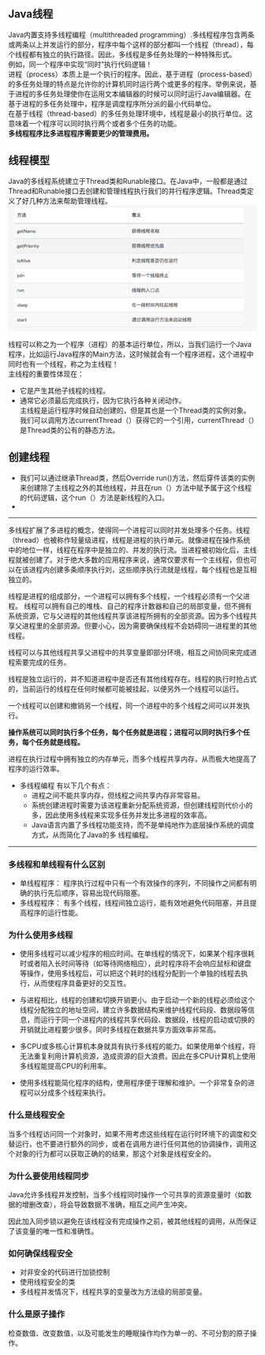 ## Java线程 
Java内置支持多线程编程（multithreaded programming）.多线程程序包含两条或两条以上并发运行的部分，程序中每个这样的部分都叫一个线程（thread），每个线程都有独立的执行路径。因此，多线程是多任务处理的一种特殊形式。  
例如，同一个程序中实现“同时”执行代码逻辑！  
进程（process）本质上是一个执行的程序。因此，基于进程（process-based）的多任务处理的特点是允许你的计算机同时运行两个或更多的程序。举例来说，基于进程的多任务处理使你在运用文本编辑器的时候可以同时运行Java编辑器。在基于进程的多任务处理中，程序是调度程序所分派的最小代码单位。  
在基于线程（thread-based）的多任务处理环境中，线程是最小的执行单位。这意味着一个程序可以同时执行两个或者多个任务的功能。  
**多线程程序比多进程程序需要更少的管理费用。**  

## 线程模型  
Java的多线程系统建立于Thread类和Runable接口。在Java中，一般都是通过Thread和Runable接口去创建和管理线程执行我们的并行程序逻辑。Thread类定义了好几种方法来帮助管理线程。  
![](https://github.com/zzxx9426/S_01/blob/master/myPicture/JAVA/Thread%E7%B1%BB%E6%96%B9%E6%B3%95.png?raw=true)  


线程可以称之为一个程序（进程）的基本运行单位，所以，当我们运行一个Java程序，比如运行Java程序的Main方法，这时候就会有一个程序进程，这个进程中同时也有一个线程，称之为主线程！  
主线程的重要性体现在：  
* 它是产生其他子线程的线程。  
* 通常它必须最后完成执行，因为它执行各种关闭动作。  
主线程是运行程序时候自动创建的，但是其也是一个Thread类的实例对象。我们可以调用方法currentThread（）获得它的一个引用，currentThread（）是Thread类的公有的静态方法。  

## 创建线程 
* 我们可以通过继承Thread类，然后Override run()方法，然后穿件该类的实例来创建除了主线程之外的其他线程，并且在run（）方法中赋予属于这个线程的代码逻辑，这个run（）方法是新线程的入口。  
* 

****
多线程扩展了多进程的概念，使得同一个进程可以同时并发处理多个任务。线程（thread）也被称作轻量级进程，线程是进程的执行单元。就像进程在操作系统中的地位一样，线程在程序中是独立的、并发的执行流。当进程被初始化后，主线程就被创建了。对于绝大多数的应用程序来说，通常仅要求有一个主线程，但也可以在该进程内创建多条顺序执行刘，这些顺序执行流就是线程，每个线程也是互相独立的。  

线程是进程的组成部分，一个进程可以拥有多个线程，一个线程必须有一个父进程。 线程可以拥有自己的堆栈、自己的程序计数器和自己的局部变量，但不拥有系统资源，它与父进程的其他线程共享该进程所拥有的全部资源。因为多个线程共享父进程里的全部资源。但要小心，因为需要确保线程不会妨碍同一进程里的其他线程。  

线程可以与其他线程共享父进程中的共享变量即部分环境，相互之间协同来完成进程索要完成的任务。  

线程是独立运行的，并不知道进程中是否还有其他线程存在。线程的执行时抢占式的，当前运行的线程在任何时候都可能被挂起，以便另外一个线程可以运行。  

一个线程可以创建和撤销另一个线程，同一个进程中的多个线程之间可以并发执行。  

**操作系统可以同时执行多个任务，每个任务就是进程；进程可以同时执行多个任务，每个任务就是线程。**

进程在执行过程中拥有独立的内存单元，而多个线程共享内存，从而极大地提高了程序的运行效率。  

* 多线程编程 有以下几个有点：  
  * 进程之间不能共享内存，但线程之间共享内存非常容易。  
  * 系统创建进程时需要为该进程重新分配系统资源，但创建线程则代价小的多，因此使用多线程来实现多任务并发比多进程的效率高。  
  * Java语言内置了多线程功能支持，而不是单纯地作为底层操作系统的调度方式，从而简化了Java的多
  线程编程。

****

  ### 多线程和单线程有什么区别  
  * 单线程程序： 程序执行过程中只有一个有效操作的序列，不同操作之间都有明确的执行先后顺序，容易出现代码阻塞。  
  * 多线程程序： 有多个线程，线程间独立运行，能有效地避免代码阻塞，并且提高程序的运行性能。  

### 为什么使用多线程  

* 使用多线程可以减少程序的相应时间。在单线程的情况下，如果某个程序很耗时或者陷入长时间等待（如等待网络相应），此时程序将不会响应鼠标和键盘等操作，使用多线程后，可以把这个耗时的线程分配到一个单独的线程去执行，从而使程序具备更好的交互性。  

* 与进程相比，线程的创建和切换开销更小。由于启动一个新的线程必须给这个线程分配独立的地址空间，建立许多数据结构来维护线程代码段、数据段等信息，而运行于同一个进程内的线程共享代码段、数据段，线程的启动或切换的开销就比进程要少很多。同时多线程在数据共享方面效率非常高。  

* 多CPU或多核心计算机本身就具有执行多线程的能力。如果使用单个线程，将无法重复利用计算机资源，造成资源的巨大浪费。因此在多CPU计算机上使用多线程能提高CPU的利用率。  

* 使用多线程能简化程序的结构，使用程序便于理解和维护。一个非常复杂的进程可以分成多个线程来执行。  
### 什么是线程安全  

当多个线程访问同一个对象时，如果不用考虑这些线程在运行时环境下的调度和交替运行，也不要进行额外的同步，或者在调用方进行任何其他的协调操作，调用这个对象的行为都可以获取正确的的结果，那这个对象是线程安全的。   

### 为什么要使用线程同步  

Java允许多线程并发控制，当多个线程同时操作一个可共享的资源变量时（如数据的增删改查），将会导致数据不准确，相互之间产生冲突。  

因此加入同步锁以避免在该线程没有完成操作之前，被其他线程的调用，从而保证了该变量的唯一性和准确性。  


### 如何确保线程安全  

* 对非安全的代码进行加锁控制  
* 使用线程安全的类  
* 多线程并发情况下，线程共享的变量改为方法级的局部变量。  

### 什么是原子操作  

检查数值、改变数值，以及可能发生的睡眠操作均作为单一的、不可分割的原子操作。
